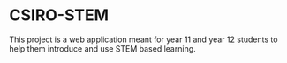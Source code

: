 # CSIRO-STEM

This project is a web application meant for year 11 and year 12 students to help them introduce and use STEM based learning.
